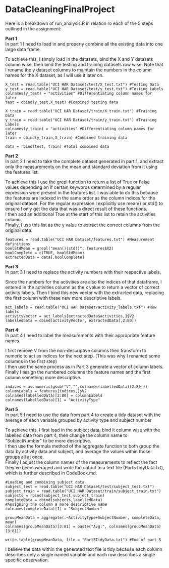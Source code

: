 # DataCleaningFinalProject

Here is a breakdown of run_analysis.R in relation ro each of the 5 steps outlined in the assignment:  

**Part 1**  
 In part 1 I need to load in and properly combine all the existing data into one large data frame. 
 
To achieve this, I simply load in the datasets, bind the X and Y datasets column wise, then bind the testing and training datasets row wise.
Note that I rename the y dataset columns to maintain the numbers in the column names for the X dataset, as I will use it later on.

    X_test = read.table("UCI HAR Dataset/test/X_test.txt") #Testing Data
    y_test = read.table("UCI HAR Dataset/test/y_test.txt") #Testing Labels
    colnames(y_test) = "activities" #Differentiating column names for later
    test = cbind(y_test,X_test) #Combined testing data
    
    X_train = read.table("UCI HAR Dataset/train/X_train.txt") #Training Data
    y_train = read.table("UCI HAR Dataset/train/y_train.txt") #Training Labels
    colnames(y_train) = "activities" #Differentiating column names for later
    train = cbind(y_train,X_train) #Combined training data
    
    data = rbind(test, train) #Total combined data  



**Part 2**  
In part 2 I need to take the complete dataset generated in part 1, and extract only the measurements on the mean and standard deviation from it using the features list.  

To achieve this I use the grepl function to return a list of True or False values depending on if certain keywords determined by a regular expression were present in the features list. I was able to do this because the features are indexed in the same order as the column indices for the original dataset. For the regular expression I explicitly use mean() or std() to ensure I only get the data that was a direct result of these functions.  
I then add an additional True at the start of this list to retain the activities column.  
Finally, I use this list as the y value to extract the correct columns from the original data.

    features = read.table("UCI HAR Dataset/features.txt") #Measurement definitions
    boolStdMean = grepl("mean()|std()", features$V2)
    boolComplete = c(TRUE, boolStdMean)
    extractedData = data[,boolComplete]  


**Part 3**  
In part 3 I need to replace the activity numbers with their respective labels.

Since the numbers for the activities are also the indices of that dataframe, I entered in the activities column as the x value to return a vector of correct activity labels. Then I bind this new vector with the extracted data, replacing the first column with these new more descriptive labels.
    
    act_labels = read.table("UCI HAR Dataset/activity_labels.txt") #Row labels
    activityVector = act_labels[extractedData$activities,]$V2
    labelledData = cbind(activityVector, extractedData[,2:80])  



**Part 4**  
In part 4 I need to label the measurements with their appropriate feature names.  

I first remove V from the non-descriptive columns then transform to numeric to act as indices for the next step. (This was why I renamed some columns in the first step)  
I then use the same process as in Part 3 generate a vector of column labels.  
Finally I assign the numbered columns the feature names and the first column something more descriptive.
            

    indices = as.numeric(gsub("V","",colnames(labelledData)[2:80]))
    columnLabels = features[indices,]$V2
    colnames(labelledData)[2:80] = columnLabels
    colnames(labelledData)[1] = "ActivityType"



**Part 5**  
In part 5 I need to use the data from part 4 to create a tidy dataset with the average of each variable grouped by activity type and subject number

To achieve this, I first load in the subject data, bind it column wise with the labelled data from part 4, then change the column name to "SubjectNumber" to be more descriptive.  
I then use the formula method of the aggregate function to both group the data by activity data and subject, and average the values within those groups all at once.  
Finally I adjust the column names of the measurements to reflect the fact they've been averaged and write the output to a text file (Part5TidyData.txt), which is further described in CodeBook.md.


    #Loading and combining subject data
    subject_test = read.table("UCI HAR Dataset/test/subject_test.txt")
    subject_train = read.table("UCI HAR Dataset/train/subject_train.txt")
    subjects = rbind(subject_test,subject_train)
    completeData = cbind(subjects,labelledData)
    #Assigning the column a more descriptive name
    colnames(completeData)[1] = "SubjectNumber"
    
    groupMeanData = aggregate(.~ActivityType+SubjectNumber, completeData, mean)
    colnames(groupMeanData)[3:81] = paste("Avg:", colnames(groupMeanData)[3:81])
    
    write.table(groupMeanData, file = "Part5TidyData.txt") #End of part 5

  
I believe the data within the generated text file is tidy because each column describes only a single named variable and each row describes a single specific observation.
